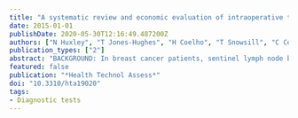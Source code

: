 ```yaml
---
title: "A systematic review and economic evaluation of intraoperative tests [RD-100i one-step nucleic acid amplification (OSNA) system and Metasin test] for detecting sentinel lymph node metastases in breast cancer."
date: 2015-01-01
publishDate: 2020-05-30T12:16:49.487200Z
authors: ["N Huxley", "T Jones-Hughes", "H Coelho", "T Snowsill", "C Cooper", "Y Meng", "C Hyde", "R Mújica-Mota"]
publication_types: ["2"]
abstract: "BACKGROUND: In breast cancer patients, sentinel lymph node biopsy is carried out at the same time as the removal of the primary tumour to postoperatively test with histopathology for regional metastases in the sentinel lymph node. Those patients with positive test results are then operated on 2-4 weeks after primary surgery to remove the lymph nodes from the axilla (axillary lymph node dissection, ALND). New molecular tests RD-100i [one-step nucleic acid amplification (OSNA); based on messenger RNA amplification to identify the cytokeratin-19 (CK19) gene marker] (Sysmex, Norderstedt, Germany) and Metasin (using the CK19 and mammaglobin gene markers) (Cellular Pathology, Princess Alexandra Hospital NHS Trust, Harlow, UK) are intended to provide an intraoperative diagnosis, thereby avoiding the need for postoperative histopathology and, in positive cases, a second operation for ALND. OBJECTIVE: To evaluate the clinical effectiveness and cost-effectiveness of using OSNA and Metasin in the NHS in England for the intraoperative diagnosis of sentinel lymph nodes metastases, compared with postoperative histopathology, the current standard. DATA SOURCES: Electronic databases including MEDLINE, MEDLINE In-Process & Other Non-Indexed Citations, EMBASE, The Cochrane Library and the Health Economic Evaluations Database as well as clinical trial registries, grey literature and conference proceedings were searched up to July 2012. REVIEW METHODS: A systematic review of the evidence was carried out using standard methods. Single-gate studies were used to estimate the accuracy of OSNA with histopathology as the reference standard. The cost-effectiveness analysis adapted an existing simulation model of the long-term costs and health implications of early breast cancer diagnostic outcomes. The model accounted for the costs of an extended first operation with intraoperative testing, the loss of health-related quality of life (disutility) from waiting for postoperative test results, disutility and costs of a second operation, and long-term costs and disutility from lymphoedema related to ALND, adjuvant therapy, locoregional recurrence and metastatic recurrence. RESULTS: A total of 724 references were identified in the searches, of which 17 studies assessing test accuracy were included in the review, 15 on OSNA and two on Metasin. Both Metasin studies were unpublished. OSNA sensitivity of 84.5% [95% confidence interval (CI) 74.7% to 91.0%] and specificity of 91.8% (95% CI 87.8% to 94.6%) for patient nodal status were estimated in a meta-analysis of five studies [unadjusted for tissue allocation bias (TAB)]. At these values and a 20% node-positive rate, OSNA resulted in lifetime discounted cost-savings of £498 and a quality-adjusted life-year (QALY) loss of 0.048 relative to histopathology, that is, £4324 saved per QALY lost. The most favourable plausible scenario for OSNA in terms of the node-positive rate (range 10-40%), diagnostic accuracy values (91.3% sensitivity and 94.2% specificity, from three reports that adjusted for TAB), the costs of histopathology, OSNA and second surgery, and long-term costs and utilities resulted in a maximum saving per QALY lost of £10,500; OSNA sensitivity and specificity would need to be ≥ 95% for this figure to be ≥ £20,000. LIMITATIONS: There is limited evidence on the diagnostic test accuracy of intraoperative tests. The quality of information on costs of resource utilisation during the diagnostic pathway is low and no evidence exists on the disutility of waiting for a second surgery. No comparative studies exist that report clinical outcomes of intraoperative diagnostic tests. These knowledge gaps have more influence on the decision than current uncertainty in the performance of postoperative histopathology in standard practice. CONCLUSIONS: One-step nucleic acid amplification is not cost-effective for the intraoperative diagnosis of sentinel lymph node metastases. OSNA is less accurate than histopathology and the consequent loss of health benefits in this patient group is not compensated for by health gains elsewhere in the health system that may be obtained with the cost-savings made. The evidence on Metasin is insufficient to evaluate its cost-effectiveness. STUDY REGISTRATION: This study is registered as PROSPERO CRD42012002889. FUNDING: The National Institute for Health Research Health Technology Assessment programme."
featured: false
publication: "*Health Technol Assess*"
doi: "10.3310/hta19020"
tags:
- Diagnostic tests
---
```


